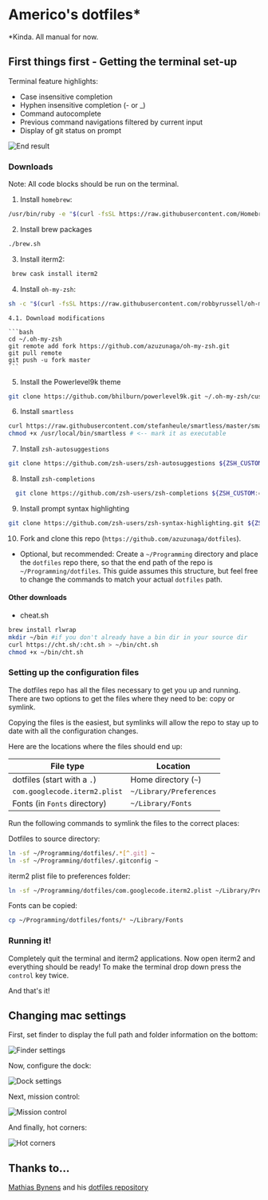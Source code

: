 # Americo's dotfiles\*

\*Kinda. All manual for now.

## First things first - Getting the terminal set-up

Terminal feature highlights:

- Case insensitive completion
- Hyphen insensitive completion (- or \_)
- Command autocomplete
- Previous command navigations filtered by current input
- Display of git status on prompt

![End result](https://github.com/azuzunaga/dotfiles/blob/master/images/end_result.gif)

### Downloads

Note: All code blocks should be run on the terminal.

1. Install `homebrew`:

```bash
/usr/bin/ruby -e "$(curl -fsSL https://raw.githubusercontent.com/Homebrew/install/master/install)"
```

2. Install brew packages

```bash
./brew.sh
```

3. Install iterm2:

```bash
 brew cask install iterm2
```

4. Install `oh-my-zsh`:

```bash
sh -c "$(curl -fsSL https://raw.githubusercontent.com/robbyrussell/oh-my-zsh/master/tools/install.sh)"
```

    4.1. Download modifications

    ```bash
    cd ~/.oh-my-zsh
    git remote add fork https://github.com/azuzunaga/oh-my-zsh.git
    git pull remote
    git push -u fork master
    ```

5. Install the Powerlevel9k theme

```bash
git clone https://github.com/bhilburn/powerlevel9k.git ~/.oh-my-zsh/custom/themes/powerlevel9k
```

6. Install `smartless`

```bash
curl https://raw.githubusercontent.com/stefanheule/smartless/master/smartless -o /usr/local/bin/smartless
chmod +x /usr/local/bin/smartless # <-- mark it as executable
```

7. Install `zsh-autosuggestions`

```bash
git clone https://github.com/zsh-users/zsh-autosuggestions ${ZSH_CUSTOM:-~/.oh-my-zsh/custom}/plugins/zsh-autosuggestions
```

8. Install `zsh-completions`

```bash
  git clone https://github.com/zsh-users/zsh-completions ${ZSH_CUSTOM:=~/.oh-my-zsh/custom}/plugins/zsh-completions
```

9. Install prompt syntax highlighting

```bash
git clone https://github.com/zsh-users/zsh-syntax-highlighting.git ${ZSH_CUSTOM:-~/.oh-my-zsh/custom}/plugins/zsh-syntax-highlighting
```

10. Fork and clone this repo (`https://github.com/azuzunaga/dotfiles`).

- Optional, but recommended: Create a `~/Programming` directory and place the `dotfiles` repo there, so that the end path of the repo is `~/Programming/dotfiles`. This guide assumes this structure, but feel free to change the commands to match your actual `dotfiles` path.

#### Other downloads

- cheat.sh

```bash
brew install rlwrap
mkdir ~/bin #if you don't already have a bin dir in your source dir
curl https://cht.sh/:cht.sh > ~/bin/cht.sh
chmod +x ~/bin/cht.sh
```

### Setting up the configuration files

The dotfiles repo has all the files necessary to get you up and running. There are two options to get the files where they need to be: copy or symlink.

Copying the files is the easiest, but symlinks will allow the repo to stay up to date with all the configuration changes.

Here are the locations where the files should end up:

| File type                     | Location                |
| ----------------------------- | ----------------------- |
| dotfiles (start with a `.`)   | Home directory (`~`)    |
| `com.googlecode.iterm2.plist` | `~/Library/Preferences` |
| Fonts (in `Fonts` directory)  | `~/Library/Fonts`       |

Run the following commands to symlink the files to the correct places:

Dotfiles to source directory:

```bash
ln -sf ~/Programming/dotfiles/.*[^.git] ~
ln -sf ~/Programming/dotfiles/.gitconfig ~
```

iterm2 plist file to preferences folder:

```bash
ln -sf ~/Programming/dotfiles/com.googlecode.iterm2.plist ~/Library/Preferences/
```

Fonts can be copied:

```bash
cp ~/Programming/dotfiles/fonts/* ~/Library/Fonts
```

### Running it!

Completely quit the terminal and iterm2 applications. Now open iterm2 and everything should be ready! To make the terminal drop down press the `control` key twice.

And that's it!

## Changing mac settings

First, set finder to display the full path and folder information on the bottom:

![Finder settings](https://github.com/azuzunaga/dotfiles/blob/master/images/finder_view_settings.png)

Now, configure the dock:

![Dock settings](https://github.com/azuzunaga/dotfiles/blob/master/images/settings_dock.png)

Next, mission control:

![Mission control](https://github.com/azuzunaga/dotfiles/blob/master/images/settings_mission_control.png)

And finally, hot corners:

![Hot corners](https://github.com/azuzunaga/dotfiles/blob/master/images/settings_hot_corners)

## Thanks to...

[Mathias Bynens](https://mathiasbynens.be/) and his [dotfiles repository](https://github.com/mathiasbynens/dotfiles)
